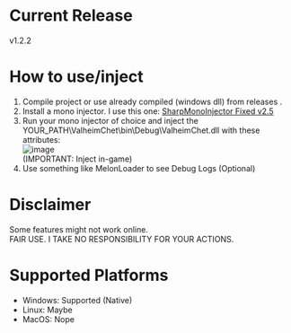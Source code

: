# Current Release 
v1.2.2

# How to use/inject
1. Compile project or use already compiled (windows dll) from releases . <br _>
2. Install a mono injector. I use this one: [SharpMonoInjector Fixed v2.5](https://www.unknowncheats.me/forum/downloads.php?do=file&id=34970) <br _>
3. Run your mono injector of choice and inject the YOUR_PATH\ValheimChet\bin\Debug\ValheimChet.dll with these attributes: <br _>
![image](https://github.com/user-attachments/assets/f9fcb3d9-33d1-4bb7-9480-053a44493319) <br _> (IMPORTANT: Inject in-game) <br _>
4. Use something like MelonLoader to see Debug Logs (Optional) 


# Disclaimer
Some features might not work online.<br _>
FAIR USE. I TAKE NO RESPONSIBILITY FOR YOUR ACTIONS.

# Supported Platforms
* Windows: Supported (Native)
* Linux: Maybe
* MacOS: Nope
